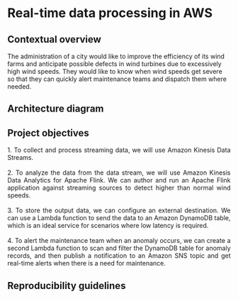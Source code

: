 # Real-time data processing in AWS

## Contextual overview

The administration of a city would like to improve the efficiency of its wind farms and anticipate possible defects in wind turbines due to excessively high wind speeds. They would like to know when wind speeds get severe so that they can quickly alert maintenance teams and dispatch them where needed. 

## Architecture diagram

## Project objectives

<p align="justify">
1. To collect and process streaming data, we will use Amazon Kinesis Data Streams. <br> <br>
2. To analyze the data from the data stream, we will use Amazon Kinesis Data Analytics for Apache Flink. We can author and run an Apache Flink application against streaming sources to detect higher than normal wind speeds. <br> <br>
3. To store the output data, we can configure an external destination. We can use a Lambda function to send the data to an Amazon DynamoDB table, which is an ideal service for scenarios where low latency is required. <br> <br>
4. To alert the maintenance team when an anomaly occurs, we can create a second Lambda function to scan and filter the DynamoDB table for anomaly records, and then publish a notification to an Amazon SNS topic and get real-time alerts when there is a need for maintenance.
</p>

## Reproducibility guidelines
